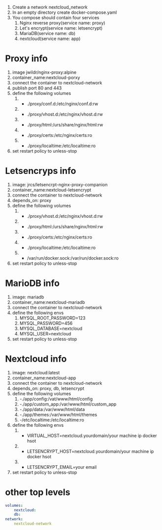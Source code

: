1. Create a network nextcloud_network
1. In an empty directory create docker-compose.yaml
1. You compose should contain	four services
	1. Nginx reverse proxy(service name: proxy)
	1. Let's encrypt(service name: letsencrypt)
	1. MariaDB(service name: db)
	1. nextcloud(service name: app)

# Proxy info

1. image jwildr/nginx-proxy:alpine
1. container_name:nextcloud-porxy
1. connect the container to nextcloud-network
1. publish port 80 and 443
1. define the following volumes
	1. - ./proxy/conf.d:/etc/nginx/conf.d:rw
	1. - ./proxy/vhost.d:/etc/nginx/vhost.d:rw
	1. - ./proxy/html:/urs/share/nginx/html:rw
	1. - ./proxy/certs:/etc/nginx/certs:ro
	1. - ./proxy/localtime:/etc/localtime:ro
1. set restart policy to unless-stop

# Letsencryps info

1. image: jrcs/letsencrpt-nginx-proxy-companion
1. container_name:nextcloud-letsencrypt
1. connect the container to nextcloud-network
1. depends_on: proxy
1. define the following volumes
	1. - ./proxy/vhost.d:/etc/nginx/vhost.d:rw
	1. - ./proxy/html:/urs/share/nginx/html:rw
	1. - ./proxy/certs:/etc/nginx/certs:ro
	1. - ./proxy/localtime:/etc/localtime:ro
	1. - /var/run/docker.sock:/var/run/docker.sock:ro
1. set restart policy to unless-stop

# MarioDB info 

1. image: mariadb
1. container_name:nextcloud-mariadb
1. connect the container to nextcloud-network
1. define the following envs
	1. MYSQL_ROOT_PASSWORD=123
	1. MYSQL_PASSWORD=456
	1. MYSQL_DATABASE=nextcloud
	1. MYSQL_USER=nextcloud
1. set restart policy to unless-stop

# Nextcloud info

1. image: nextcloud:latest
1. container_name:nextcloud-app
1. connect the container to nextcloud-network
1. depends_on: proxy, db, letsencrypt
1. define the following volumes
	1. -./app/config:/vat/www/html/config
	1. -./app/custom_app:/var/www/html/custom_app
	1. -./app/data:/var/www/html/data
	1. -./app/themes:/var/www/html/themes
	1. -/etc/localtime:/etc/localtime:ro
1. define the following envs
	1. - VIRTUAL_HOST=nextcloud.yourdomain/your machine ip docker hsot
	1. - LETSENCRYPT_HOST=nextcloud.yourdomain/your machine ip docker hsot
	1. - LETSENCRYPT_EMAIL=your email
1. set restart policy to unless-stop


# other top levels

```yaml
volumes:
	nextcloud:
	db:
network:
	nextcloud-network
```
